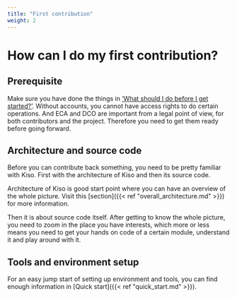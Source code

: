 ```yaml
---
title: "First contribution"
weight: 2
---
```


# How can I do my first contribution?

## Prerequisite
Make sure you have done the things in [‘What should I do before I get started?’](../prerequisite). Without accounts, you cannot have access rights to do certain operations. And ECA and DCO are important from a legal point of view, for both contributors and the project. Therefore you need to get them ready before going forward.

## Architecture and source code
Before you can contribute back something, you need to be pretty familiar with Kiso. First with the architecture of Kiso and then its source code.

Architecture of Kiso is good start point where you can have an overview of the whole picture. Visit this [section]({{< ref "overall_architecture.md" >}}) for more information.

Then it is about source code itself. After getting to know the whole picture, you need to zoom in the place you have interests, which more or less means you need to get your hands on code of a certain module, understand it and play around with it.

## Tools and environment setup
For an easy jump start of setting up environment and tools, you can find enough information in [Quick start]({{< ref "quick_start.md" >}}).